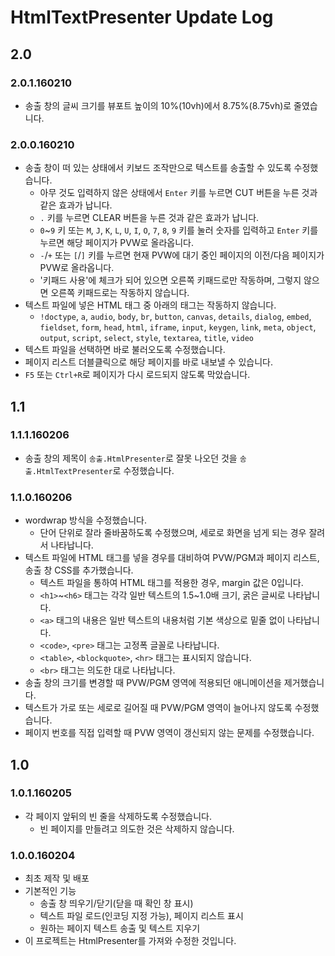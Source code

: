 # HtmlTextPresenter Update Log

## 2.0

### 2.0.1.160210
- 송출 창의 글씨 크기를 뷰포트 높이의 10%(10vh)에서 8.75%(8.75vh)로 줄였습니다.

### 2.0.0.160210
- 송출 창이 떠 있는 상태에서 키보드 조작만으로 텍스트를 송출할 수 있도록 수정했습니다.
  - 아무 것도 입력하지 않은 상태에서 `Enter` 키를 누르면 CUT 버튼을 누른 것과 같은 효과가 납니다.
  - `.` 키를 누르면 CLEAR 버튼을 누른 것과 같은 효과가 납니다.
  - `0`~`9` 키 또는 `M`, `J`, `K`, `L`, `U`, `I`, `O`, `7`, `8`, `9` 키를 눌러 숫자를 입력하고 `Enter` 키를 누르면 해당 페이지가 PVW로 올라옵니다.
  - `-`/`+` 또는 `[`/`]` 키를 누르면 현재 PVW에 대기 중인 페이지의 이전/다음 페이지가 PVW로 올라옵니다.
  - '키패드 사용'에 체크가 되어 있으면 오른쪽 키패드로만 작동하며, 그렇지 않으면 오른쪽 키패드로는 작동하지 않습니다.
- 텍스트 파일에 넣은 HTML 태그 중 아래의 태그는 작동하지 않습니다.
  - `!doctype`, `a`, `audio`, `body`, `br`, `button`, `canvas`, `details`, `dialog`, `embed`, `fieldset`, `form`, `head`, `html`, `iframe`, `input`, `keygen`, `link`, `meta`, `object`, `output`, `script`, `select`, `style`, `textarea`, `title`, `video`
- 텍스트 파일을 선택하면 바로 불러오도록 수정했습니다.
- 페이지 리스트 더블클릭으로 해당 페이지를 바로 내보낼 수 있습니다.
- `F5` 또는 `Ctrl+R`로 페이지가 다시 로드되지 않도록 막았습니다.

## 1.1

### 1.1.1.160206
- 송출 창의 제목이 `송출.HtmlPresenter`로 잘못 나오던 것을 `송출.HtmlTextPresenter`로 수정했습니다.

### 1.1.0.160206

- wordwrap 방식을 수정했습니다.
  - 단어 단위로 잘라 줄바꿈하도록 수정했으며, 세로로 화면을 넘게 되는 경우 잘려서 나타납니다.
- 텍스트 파일에 HTML 태그를 넣을 경우를 대비하여 PVW/PGM과 페이지 리스트, 송출 창 CSS를 추가했습니다.
  - 텍스트 파일을 통하여 HTML 태그를 적용한 경우, margin 값은 0입니다.
  - `<h1>`~`<h6>` 태그는 각각 일반 텍스트의 1.5~1.0배 크기, 굵은 글씨로 나타납니다.
  - `<a>` 태그의 내용은 일반 텍스트의 내용처럼 기본 색상으로 밑줄 없이 나타납니다.
  - `<code>`, `<pre>` 태그는 고정폭 글꼴로 나타납니다.
  - `<table>`, `<blockquote>`, `<hr>` 태그는 표시되지 않습니다.
  - `<br>` 태그는 의도한 대로 나타납니다.
- 송출 창의 크기를 변경할 때 PVW/PGM 영역에 적용되던 애니메이션을 제거했습니다.
- 텍스트가 가로 또는 세로로 길어질 때 PVW/PGM 영역이 늘어나지 않도록 수정했습니다.
- 페이지 번호를 직접 입력할 때 PVW 영역이 갱신되지 않는 문제를 수정했습니다.

## 1.0

### 1.0.1.160205
- 각 페이지 앞뒤의 빈 줄을 삭제하도록 수정했습니다.
  - 빈 페이지를 만들려고 의도한 것은 삭제하지 않습니다.

### 1.0.0.160204
- 최초 제작 및 배포
- 기본적인 기능
  - 송출 창 띄우기/닫기(닫을 때 확인 창 표시)
  - 텍스트 파일 로드(인코딩 지정 가능), 페이지 리스트 표시
  - 원하는 페이지 텍스트 송출 및 텍스트 지우기
- 이 프로젝트는 HtmlPresenter를 가져와 수정한 것입니다.
